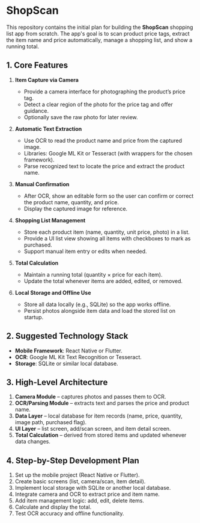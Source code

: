 # ShopScan

This repository contains the initial plan for building the **ShopScan** shopping list app from scratch. The app's goal is to scan product price tags, extract the item name and price automatically, manage a shopping list, and show a running total.

## 1. Core Features

1. **Item Capture via Camera**
   - Provide a camera interface for photographing the product’s price tag.
   - Detect a clear region of the photo for the price tag and offer guidance.
   - Optionally save the raw photo for later review.

2. **Automatic Text Extraction**
   - Use OCR to read the product name and price from the captured image.
   - Libraries: Google ML Kit or Tesseract (with wrappers for the chosen framework).
   - Parse recognized text to locate the price and extract the product name.

3. **Manual Confirmation**
   - After OCR, show an editable form so the user can confirm or correct the product name, quantity, and price.
   - Display the captured image for reference.

4. **Shopping List Management**
   - Store each product item (name, quantity, unit price, photo) in a list.
   - Provide a UI list view showing all items with checkboxes to mark as purchased.
   - Support manual item entry or edits when needed.

5. **Total Calculation**
   - Maintain a running total (quantity × price for each item).
   - Update the total whenever items are added, edited, or removed.

6. **Local Storage and Offline Use**
   - Store all data locally (e.g., SQLite) so the app works offline.
   - Persist photos alongside item data and load the stored list on startup.

## 2. Suggested Technology Stack

- **Mobile Framework**: React Native or Flutter.
- **OCR**: Google ML Kit Text Recognition or Tesseract.
- **Storage**: SQLite or similar local database.

## 3. High-Level Architecture

1. **Camera Module** – captures photos and passes them to OCR.
2. **OCR/Parsing Module** – extracts text and parses the price and product name.
3. **Data Layer** – local database for item records (name, price, quantity, image path, purchased flag).
4. **UI Layer** – list screen, add/scan screen, and item detail screen.
5. **Total Calculation** – derived from stored items and updated whenever data changes.

## 4. Step-by-Step Development Plan

1. Set up the mobile project (React Native or Flutter).
2. Create basic screens (list, camera/scan, item detail).
3. Implement local storage with SQLite or another local database.
4. Integrate camera and OCR to extract price and item name.
5. Add item management logic: add, edit, delete items.
6. Calculate and display the total.
7. Test OCR accuracy and offline functionality.

